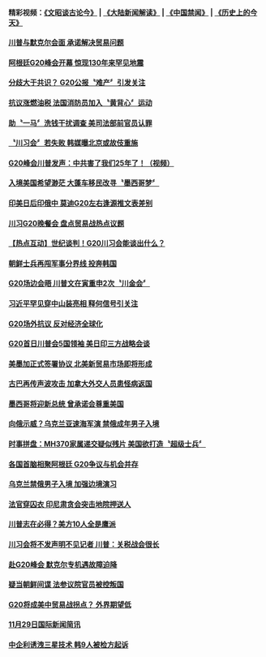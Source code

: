#### 精彩视频：[《文昭谈古论今》](https://github.com/gfw-breaker/wenzhao/blob/master/README.md?t=12012131) | [《大陆新闻解读》](https://github.com/gfw-breaker/ntdtv-comedy/blob/master/README.md?t=12012131) | [《中国禁闻》](https://github.com/gfw-breaker/ntdtv-news/blob/master/README.md?t=12012131) | [《历史上的今天》](https://github.com/gfw-breaker/today-in-history/blob/master/README.md?t=12012131) 

#### [川普与默克尔会面 承诺解决贸易问题](../pages/news202/a1401622.md?t=12012131) 


#### [阿根廷G20峰会开幕 惊现130年来罕见地震](../pages/news202/a1401606.md?t=12012131) 

#### [分歧大于共识？  G20公报〝难产〞引发关注](../pages/news202/a1401605.md?t=12012131) 

#### [抗议涨燃油税 法国消防员加入〝黄背心〞运动](../pages/news202/a1401604.md?t=12012131) 

#### [助〝一马〞洗钱干扰调查 美司法部前官员认罪](../pages/news202/a1401598.md?t=12012131) 

#### [〝川习会〞若失败 韩媒曝北京或故伎重施](../pages/news202/a1401586.md?t=12012131) 

#### [G20峰会川普发声：中共害了我们25年了！（视频）](../pages/news202/a1401533.md?t=12012131) 

#### [入境美国希望渺茫  大蓬车移民改寻〝墨西哥梦〞](../pages/news202/a1401583.md?t=12012131) 

#### [印美日后印俄中 莫迪G20左右逢源推文表差别](../pages/news202/a1401575.md?t=12012131) 

#### [川习G20晚餐会 盘点贸易战热点议题](../pages/news202/a1401572.md?t=12012131) 

#### [【热点互动】世纪谈判！G20川习会能谈出什么？](../pages/news202/a1401562.md?t=12012131) 

#### [朝鲜士兵再闯军事分界线 投奔韩国](../pages/news202/a1401544.md?t=12012131) 

#### [G20场边会晤 川普文在寅重申2次〝川金会〞](../pages/news202/a1401558.md?t=12012131) 

#### [习近平罕见穿中山装亮相 释何信号引关注](../pages/news202/a1401399.md?t=12012131) 


#### [G20场外抗议 反对经济全球化](../pages/news202/a1401467.md?t=12012131) 

#### [G20首日川普会5国领袖 美日印三方战略会谈](../pages/news202/a1401520.md?t=12012131) 

#### [美墨加正式签署协议 北美新贸易市场即将形成](../pages/news202/a1401477.md?t=12012131) 

#### [古巴再传声波攻击 加拿大外交人员患怪病返国](../pages/news202/a1401510.md?t=12012131) 

#### [墨西哥将迎新总统 曾承诺会尊重美国](../pages/news202/a1401505.md?t=12012131) 

#### [向俄示威？乌克兰亚速海军演 禁俄成年男子入境](../pages/news202/a1401503.md?t=12012131) 

#### [时事拼盘：MH370家属递交疑似残片 美国欲打造〝超级士兵〞](../pages/news202/a1401500.md?t=12012131) 


#### [各国首脑相聚阿根廷 G20争议与机会并存](../pages/news202/a1401472.md?t=12012131) 

#### [乌克兰禁俄男子入境 加强边境演习](../pages/news202/a1401471.md?t=12012131) 


#### [法官穿囚衣 印尼肃贪会突击地院押送人](../pages/news202/a1401452.md?t=12012131) 

#### [川普志在必得？美方10人全是鹰派](../pages/news202/a1401416.md?t=12012131) 

#### [川习会将不发声明不见记者 川普：关税战会很长](../pages/news202/a1401323.md?t=12012131) 

#### [赴G20峰会 默克尔专机遇故障迫降](../pages/news202/a1401451.md?t=12012131) 

#### [疑当朝鲜间谍 法参议院官员被控叛国](../pages/news202/a1401442.md?t=12012131) 

#### [G20将成美中贸易战拐点？ 外界期望低](../pages/news202/a1401436.md?t=12012131) 

#### [11月29日国际新闻简讯](../pages/news202/a1401434.md?t=12012131) 

#### [中企利诱洩三星技术 韩9人被检方起诉](../pages/news202/a1401422.md?t=12012131) 

